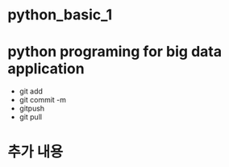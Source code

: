 # python_basic_1
# python programing for big data application
* git add
* git commit -m
* gitpush
* git pull
# 추가 내용 